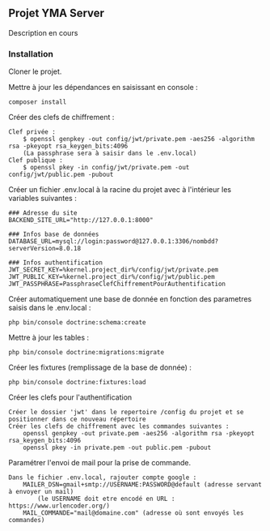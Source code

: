 ## Projet YMA Server

Description en cours

### Installation

Cloner le projet.

Mettre à jour les dépendances en saisissant en console :

    composer install
    
Créer des clefs de chiffrement :

    Clef privée :
        $ openssl genpkey -out config/jwt/private.pem -aes256 -algorithm rsa -pkeyopt rsa_keygen_bits:4096
        (La passphrase sera à saisir dans le .env.local)
    Clef publique :
        $ openssl pkey -in config/jwt/private.pem -out config/jwt/public.pem -pubout

Créer un fichier .env.local à la racine du projet avec à l'intérieur les variables suivantes :

    ### Adresse du site
    BACKEND_SITE_URL="http://127.0.0.1:8000"
    
    ### Infos base de données
    DATABASE_URL=mysql://login:password@127.0.0.1:3306/nombdd?serverVersion=8.0.18
    
    ### Infos authentification
    JWT_SECRET_KEY=%kernel.project_dir%/config/jwt/private.pem
    JWT_PUBLIC_KEY=%kernel.project_dir%/config/jwt/public.pem
    JWT_PASSPHRASE=PassphraseClefChiffrementPourAuthentification
    
Créer automatiquement une base de donnée en fonction des parametres saisis dans le .env.local :

    php bin/console doctrine:schema:create
    
Mettre à jour les tables :

    php bin/console doctrine:migrations:migrate
    
Créer les fixtures (remplissage de la base de donnée) :

    php bin/console doctrine:fixtures:load
    
Créer les clefs pour l'authentification

    Créer le dossier 'jwt' dans le repertoire /config du projet et se positionner dans ce nouveau répertoire
    Créer les clefs de chiffrement avec les commandes suivantes :
        openssl genpkey -out private.pem -aes256 -algorithm rsa -pkeyopt rsa_keygen_bits:4096
        openssl pkey -in private.pem -out public.pem -pubout
        
Paramétrer l'envoi de mail pour la prise de commande.

    Dans le fichier .env.local, rajouter compte google :
        MAILER_DSN=gmail+smtp://USERNAME:PASSWORD@default (adresse servant à envoyer un mail)
            (le USERNAME doit etre encodé en URL : https://www.urlencoder.org/)
        MAIL_COMMANDE="mail@domaine.com" (adresse où sont envoyés les commandes)